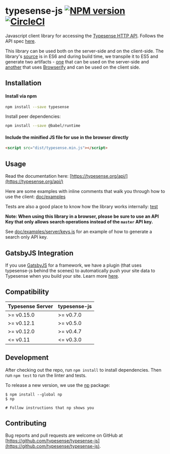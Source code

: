 # typesense-js [![NPM version][npm-image]][npm-url] [![CircleCI](https://circleci.com/gh/typesense/typesense-js.svg?style=shield)](https://circleci.com/gh/typesense/typesense-js)

Javascript client library for accessing the [Typesense HTTP API](https://github.com/typesense/typesense). Follows the API spec [here](https://github.com/typesense/typesense-api-spec).

This library can be used both on the server-side and on the client-side. The library's [source](/src) is in ES6 and during build time, we transpile it to ES5 and generate two artifacts - [one](/lib) that can be used on the server-side and [another](/dist) that uses [Browserify](http://browserify.org/) and can be used on the client side.

## Installation

#### Install via npm

```sh
npm install --save typesense
```

Install peer dependencies:
```sh
npm install --save @babel/runtime
```

#### Include the minified JS file for use in the browser directly

```html
<script src="dist/typesense.min.js"></script>
```

## Usage

Read the documentation here: [https://typesense.org/api/](https://typesense.org/api/)

Here are some examples with inline comments that walk you through how to use the client: [doc/examples](doc/examples)

Tests are also a good place to know how the library works internally: [test](test)

**Note: When using this library in a browser, please be sure to use an API Key that only allows search operations instead of the `master` API key.**

See [doc/examples/server/keys.js](doc/examples/server/keys.js) for an example of how to generate a search only API key.

## GatsbyJS Integration

If you use [GatsbyJS](https://www.gatsbyjs.com/) for a framework, we have a plugin (that uses typesense-js behind the scenes) to automatically push your site data to Typesense when you build your site. Learn more [here](https://github.com/typesense/gatsby-plugin-typesense).

## Compatibility

| Typesense Server | typesense-js |
|------------------|----------------|
| \>= v0.15.0 | \>= v0.7.0 |
| \>= v0.12.1 | \>= v0.5.0 |
| \>= v0.12.0 | \>= v0.4.7 |
| <= v0.11 | <= v0.3.0 |

## Development

After checking out the repo, run `npm install` to install dependencies. Then run `npm test` to run the linter and tests.

To release a new version, we use the [np](https://github.com/sindresorhus/np) package:

```shell
$ npm install --global np
$ np 

# Follow instructions that np shows you

```

## Contributing

Bug reports and pull requests are welcome on GitHub at [https://github.com/typesense/typesense-js](https://github.com/typesense/typesense-js).

[npm-image]: https://badge.fury.io/js/typesense.svg
[npm-url]: https://npmjs.org/package/typesense
